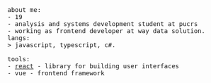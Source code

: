 <div>
<p float="left">
    <p float="left">
      <samp>
        <br>
        <br>
        about me:<br>
               - 19  <br> 
               - analysis and systems development student at pucrs  <br> 
               - working as frontend developer at way data solution.
        <br>
        langs:<br>
            > javascript, typescript, c#.
        <br>
        <br>
        tools:<br>
          - <a href="https://react.dev">react</a> - library for building user interfaces <br> 
          - <a href="https://vuejs.org/"><a/> vue - frontend framework
       <br>
       <br>
      </samp>
    </p>
  </p>
</div>
